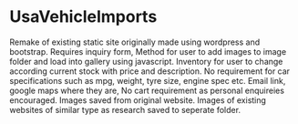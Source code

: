 # UsaVehicleImports
Remake of existing static site originally made using wordpress and bootstrap.
Requires inquiry form,
Method for user to add images to image folder and load into gallery using javascript.
Inventory for user to change according current stock with price and description. No requirement for car specifications such as mpg, weight, tyre size, engine spec etc.
Email link, google maps where they are, 
No cart requirement as personal enquireies encouraged.
Images saved from original website.
Images of existing websites of similar type as research saved to seperate folder.
